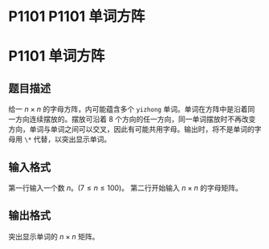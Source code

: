 # P1101 P1101 单词方阵

# P1101 单词方阵

## 题目描述

给一 $n \times n$ 的字母方阵，内可能蕴含多个 `yizhong` 单词。单词在方阵中是沿着同一方向连续摆放的。摆放可沿着 $8$ 个方向的任一方向，同一单词摆放时不再改变方向，单词与单词之间可以交叉，因此有可能共用字母。输出时，将不是单词的字母用 `\*` 代替，以突出显示单词。

## 输入格式

第一行输入一个数 $n$。$(7 \le n \le 100)$。
第二行开始输入 $n \times n$ 的字母矩阵。

## 输出格式

突出显示单词的 $n \times n$ 矩阵。
